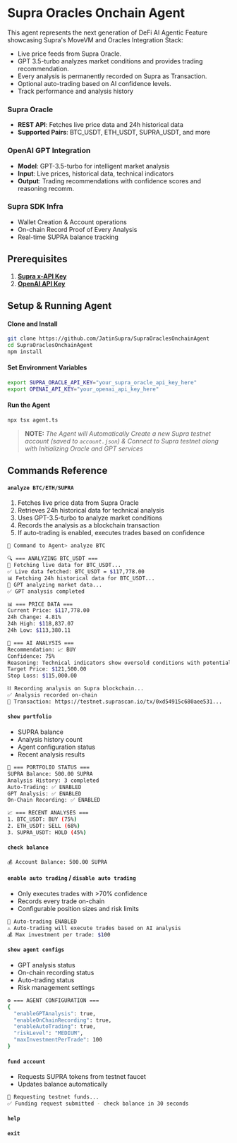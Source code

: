 # Supra Oracles Onchain Agent
This agent represents the next generation of DeFi AI Agentic Feature showcasing Supra's MoveVM and Oracles Integration Stack:

- Live price feeds from Supra Oracle.
- GPT 3.5-turbo analyzes market conditions and provides trading recommendation.
- Every analysis is permanently recorded on Supra as Transaction.
- Optional auto-trading based on AI confidence levels.
- Track performance and analysis history


### **Supra Oracle**
- **REST API**: Fetches live price data and 24h historical data
- **Supported Pairs**: BTC_USDT, ETH_USDT, SUPRA_USDT, and more

### **OpenAI GPT Integration**
- **Model**: GPT-3.5-turbo for intelligent market analysis
- **Input**: Live prices, historical data, technical indicators
- **Output**: Trading recommendations with confidence scores and reasoning recomm.

### **Supra SDK Infra**
- Wallet Creation & Account operations
- On-chain Record Proof of Every Analysis
- Real-time SUPRA balance tracking

## Prerequisites
1. [**Supra x-API Key**](https://docs.supra.com/)
2. [**OpenAI API Key**](https://platform.openai.com/)


## **Setup & Running Agent**

#### **Clone and Install**

```bash
git clone https://github.com/JatinSupra/SupraOraclesOnchainAgent
cd SupraOraclesOnchainAgent
npm install
```

#### **Set Environment Variables**

```bash
export SUPRA_ORACLE_API_KEY="your_supra_oracle_api_key_here"
export OPENAI_API_KEY="your_openai_api_key_here"
```

#### **Run the Agent**
```bash
npx tsx agent.ts
```

> **NOTE:** *The Agent will Automatically Create a new Supra testnet account (saved to `account.json`) & Connect to Supra testnet along with Initializing Oracle and GPT services*

## Commands Reference

#### `analyze BTC/ETH/SUPRA`

1. Fetches live price data from Supra Oracle
2. Retrieves 24h historical data for technical analysis
3. Uses GPT-3.5-turbo to analyze market conditions
4. Records the analysis as a blockchain transaction
5. If auto-trading is enabled, executes trades based on confidence


```bash
🤖 Command to Agent> analyze BTC

🔍 === ANALYZING BTC_USDT ===
🔄 Fetching live data for BTC_USDT...
✅ Live data fetched: BTC_USDT = $117,778.00
📊 Fetching 24h historical data for BTC_USDT...
🤖 GPT analyzing market data...
✅ GPT analysis completed

📊 === PRICE DATA ===
Current Price: $117,778.00
24h Change: 4.81%
24h High: $118,837.07
24h Low: $113,380.11

🤖 === AI ANALYSIS ===
Recommendation: 📈 BUY
Confidence: 75%
Reasoning: Technical indicators show oversold conditions with potential for recovery
Target Price: $121,500.00
Stop Loss: $115,000.00

⛓️ Recording analysis on Supra blockchain...
✅ Analysis recorded on-chain
🔗 Transaction: https://testnet.suprascan.io/tx/0xd54915c680aee531...
```

#### `show portfolio`

- SUPRA balance
- Analysis history count
- Agent configuration status
- Recent analysis results

```bash
💼 === PORTFOLIO STATUS ===
SUPRA Balance: 500.00 SUPRA
Analysis History: 3 completed
Auto-Trading: ✅ ENABLED
GPT Analysis: ✅ ENABLED
On-Chain Recording: ✅ ENABLED

📈 === RECENT ANALYSES ===
1. BTC_USDT: BUY (75%)
2. ETH_USDT: SELL (68%)
3. SUPRA_USDT: HOLD (45%)
```

#### `check balance`

```bash
💰 Account Balance: 500.00 SUPRA
```

#### `enable auto trading` / `disable auto trading`

- Only executes trades with >70% confidence
- Records every trade on-chain
- Configurable position sizes and risk limits

```bash
🤖 Auto-trading ENABLED
⚠️ Auto-trading will execute trades based on AI analysis
💰 Max investment per trade: $100
```

#### `show agent configs`

- GPT analysis status
- On-chain recording status
- Auto-trading status
- Risk management settings

```bash
⚙️ === AGENT CONFIGURATION ===
{
  "enableGPTAnalysis": true,
  "enableOnChainRecording": true,
  "enableAutoTrading": true,
  "riskLevel": "MEDIUM",
  "maxInvestmentPerTrade": 100
}
```

#### `fund account`

- Requests SUPRA tokens from testnet faucet
- Updates balance automatically

```bash
💸 Requesting testnet funds...
✅ Funding request submitted - check balance in 30 seconds
```

#### `help`
#### `exit`